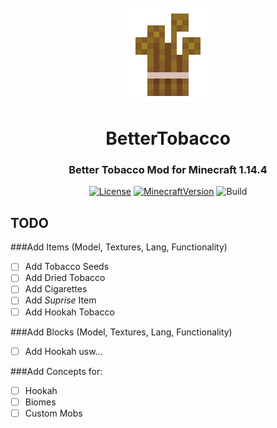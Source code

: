 <div align="center">
    <br />
    <img style="image-rendering: pixelated; image-rendering: crisp-edges; image-rendering: -moz-crisp-edges;" src="./etc/raw_tobacco_item@512.png" alt="Raw Tobacco" width="150"/>
    <h1>BetterTobacco</h1>
    <h3>Better Tobacco Mod for Minecraft 1.14.4</h3>
</div>

<div align="center">

[![License](https://img.shields.io/badge/license-LGPL-brightgreen.svg)](https://github.com/AlexanderBrenner/BetterTobaccoMod/blob/master/LICENSE.txt)
[![MinecraftVersion](https://img.shields.io/static/v1?label=Minecraft&message=1.14.4&color=brightgreen)](http://files.minecraftforge.net/)
![Build](https://github.com/AlexanderBrenner/BetterTobaccoMod/workflows/Java%20CI%20with%20Gradle/badge.svg?branch=master)

</div>

## TODO

###Add Items (Model, Textures, Lang, Functionality)
- [ ] Add Tobacco Seeds
- [ ] Add Dried Tobacco
- [ ] Add Cigarettes
- [ ] Add *Suprise* Item
- [ ] Add Hookah Tobacco

###Add Blocks (Model, Textures, Lang, Functionality)
- [ ] Add Hookah usw...

###Add Concepts for:
- [ ] Hookah
- [ ] Biomes
- [ ] Custom Mobs
